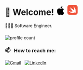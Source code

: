 # 👋 Welcome! <img src="https://github.com/devicons/devicon/blob/master/icons/apple/apple-original.svg" alt="angular" width="30" height="30"/> <img src="https://github.com/devicons/devicon/blob/master/icons/swift/swift-original.svg" alt="angular" width="35" height="35"/>

👨🏻‍💻 Software Engineer.

###
![profile count](https://komarev.com/ghpvc/?username=hammmy-e&color=red)&nbsp;

### 📫 &nbsp; How to reach me:
<a href="mailto:aestrada1290@gmail.com"><img alt="Gmail" src="https://img.shields.io/badge/Gmail-D14836?style=flat&logo=gmail&logoColor=white" /></a> &nbsp;
<a href="https://www.linkedin.com/in/aestrada1290/"><img alt="LinkedIn" src="https://img.shields.io/badge/linkedin%20-%230077B5.svg?&style=flat&logo=linkedin&logoColor=white"/></a> &nbsp;

